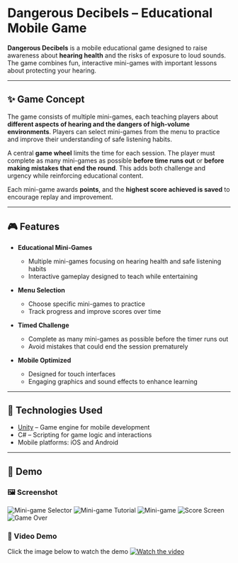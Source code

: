 # Dangerous Decibels – Educational Mobile Game

**Dangerous Decibels** is a mobile educational game designed to raise awareness about **hearing health** and the risks of exposure to loud sounds. The game combines fun, interactive mini-games with important lessons about protecting your hearing.

---

## ✨ Game Concept

The game consists of multiple mini-games, each teaching players about **different aspects of hearing and the dangers of high-volume environments**. Players can select mini-games from the menu to practice and improve their understanding of safe listening habits.

A central **game wheel** limits the time for each session. The player must complete as many mini-games as possible **before time runs out** or **before making mistakes that end the round**. This adds both challenge and urgency while reinforcing educational content.

Each mini-game awards **points**, and the **highest score achieved is saved** to encourage replay and improvement.

---

## 🎮 Features

- **Educational Mini-Games**
  - Multiple mini-games focusing on hearing health and safe listening habits
  - Interactive gameplay designed to teach while entertaining

- **Menu Selection**
  - Choose specific mini-games to practice
  - Track progress and improve scores over time

- **Timed Challenge**
  - Complete as many mini-games as possible before the timer runs out
  - Avoid mistakes that could end the session prematurely

- **Mobile Optimized**
  - Designed for touch interfaces
  - Engaging graphics and sound effects to enhance learning

---

## 🚀 Technologies Used

- [Unity](https://unity.com/) – Game engine for mobile development  
- C# – Scripting for game logic and interactions  
- Mobile platforms: iOS and Android  

---

## 📸 Demo  

### 🖼️ Screenshot
![Mini-game Selector](https://imgur.com/InSFCOT.png)
![Mini-game Tutorial](https://imgur.com/FVtGtef.png)
![Mini-game](https://imgur.com/YOO8rPu.png)
![Score Screen](https://imgur.com/DwxSf27.png)
![Game Over](https://imgur.com/Fu3Kp3w.png)

### 🎥 Video Demo
Click the image below to watch the demo
[![Watch the video](https://imgur.com/qAcZ3oE.png)](https://youtu.be/_iac1XYDXNU)
